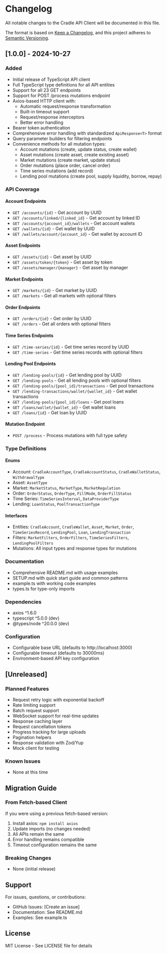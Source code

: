 # Changelog

All notable changes to the Cradle API Client will be documented in this file.

The format is based on [Keep a Changelog](https://keepachangelog.com/en/1.0.0/), and this project
adheres to [Semantic Versioning](https://semver.org/spec/v2.0.0.html).

## [1.0.0] - 2024-10-27

### Added

- Initial release of TypeScript API client
- Full TypeScript type definitions for all API entities
- Support for all 23 GET endpoints
- Support for POST /process mutations endpoint
- Axios-based HTTP client with:
  - Automatic request/response transformation
  - Built-in timeout support
  - Request/response interceptors
  - Better error handling
- Bearer token authentication
- Comprehensive error handling with standardized `ApiResponse<T>` format
- Query parameter builders for filtering endpoints
- Convenience methods for all mutation types:
  - Account mutations (create, update status, create wallet)
  - Asset mutations (create asset, create existing asset)
  - Market mutations (create market, update status)
  - Order mutations (place order, cancel order)
  - Time series mutations (add record)
  - Lending pool mutations (create pool, supply liquidity, borrow, repay)

### API Coverage

#### Account Endpoints

- `GET /accounts/{id}` - Get account by UUID
- `GET /accounts/linked/{linked_id}` - Get account by linked ID
- `GET /accounts/{account_id}/wallets` - Get account wallets
- `GET /wallets/{id}` - Get wallet by UUID
- `GET /wallets/account/{account_id}` - Get wallet by account ID

#### Asset Endpoints

- `GET /assets/{id}` - Get asset by UUID
- `GET /assets/token/{token}` - Get asset by token
- `GET /assets/manager/{manager}` - Get asset by manager

#### Market Endpoints

- `GET /markets/{id}` - Get market by UUID
- `GET /markets` - Get all markets with optional filters

#### Order Endpoints

- `GET /orders/{id}` - Get order by UUID
- `GET /orders` - Get all orders with optional filters

#### Time Series Endpoints

- `GET /time-series/{id}` - Get time series record by UUID
- `GET /time-series` - Get time series records with optional filters

#### Lending Pool Endpoints

- `GET /lending-pools/{id}` - Get lending pool by UUID
- `GET /lending-pools` - Get all lending pools with optional filters
- `GET /lending-pools/{pool_id}/transactions` - Get pool transactions
- `GET /lending-transactions/wallet/{wallet_id}` - Get wallet transactions
- `GET /lending-pools/{pool_id}/loans` - Get pool loans
- `GET /loans/wallet/{wallet_id}` - Get wallet loans
- `GET /loans/{id}` - Get loan by UUID

#### Mutation Endpoint

- `POST /process` - Process mutations with full type safety

### Type Definitions

#### Enums

- Account: `CradleAccountType`, `CradleAccountStatus`, `CradleWalletStatus`, `WithdrawalType`
- Asset: `AssetType`
- Market: `MarketStatus`, `MarketType`, `MarketRegulation`
- Order: `OrderStatus`, `OrderType`, `FillMode`, `OrderFillStatus`
- Time Series: `TimeSeriesInterval`, `DataProviderType`
- Lending: `LoanStatus`, `PoolTransactionType`

#### Interfaces

- Entities: `CradleAccount`, `CradleWallet`, `Asset`, `Market`, `Order`, `TimeSeriesRecord`,
  `LendingPool`, `Loan`, `LendingTransaction`
- Filters: `MarketFilters`, `OrderFilters`, `TimeSeriesFilters`, `LendingPoolFilters`
- Mutations: All input types and response types for mutations

### Documentation

- Comprehensive README.md with usage examples
- SETUP.md with quick start guide and common patterns
- example.ts with working code examples
- types.ts for type-only imports

### Dependencies

- axios ^1.6.0
- typescript ^5.0.0 (dev)
- @types/node ^20.0.0 (dev)

### Configuration

- Configurable base URL (defaults to http://localhost:3000)
- Configurable timeout (defaults to 30000ms)
- Environment-based API key configuration

## [Unreleased]

### Planned Features

- Request retry logic with exponential backoff
- Rate limiting support
- Batch request support
- WebSocket support for real-time updates
- Response caching layer
- Request cancellation tokens
- Progress tracking for large uploads
- Pagination helpers
- Response validation with Zod/Yup
- Mock client for testing

### Known Issues

- None at this time

## Migration Guide

### From Fetch-based Client

If you were using a previous fetch-based version:

1. Install axios: `npm install axios`
2. Update imports (no changes needed)
3. All APIs remain the same
4. Error handling remains compatible
5. Timeout configuration remains the same

### Breaking Changes

- None (initial release)

## Support

For issues, questions, or contributions:

- GitHub Issues: [Create an issue]
- Documentation: See README.md
- Examples: See example.ts

## License

MIT License - See LICENSE file for details
